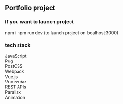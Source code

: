 ## Portfolio project

### if you want to launch project
npm i
npm run dev (to launch project on localhost:3000)

### tech stack
JavaScript\
Pug\
PostCSS\
Webpack\
Vue.js\
Vue router\
REST APIs\
Parallax\
Animation